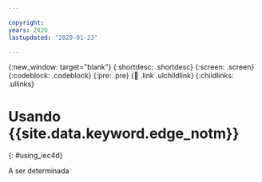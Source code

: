 ```yaml
---

copyright:
years: 2020
lastupdated: "2020-01-23"

---
```


{:new_window: target="blank"}
{:shortdesc: .shortdesc}
{:screen: .screen}
{:codeblock: .codeblock}
{:pre: .pre}
{:child: .link .ulchildlink}
{:childlinks: .ullinks}

# Usando {{site.data.keyword.edge_notm}} 
{: #using_iec4d}

A ser determinada
